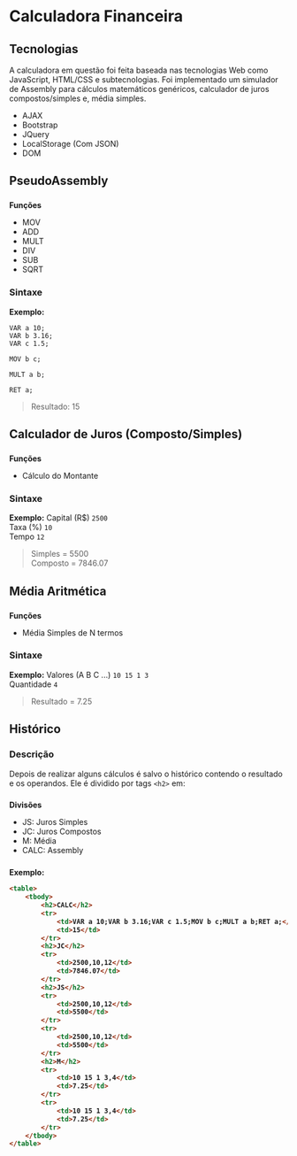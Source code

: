 # Calculadora Financeira

## Tecnologias

A calculadora em questão foi feita baseada nas tecnologias Web como JavaScript, HTML/CSS e subtecnologias. Foi implementado um simulador de Assembly para cálculos matemáticos genéricos, calculador de juros compostos/simples e, média simples.

* AJAX
* Bootstrap
* JQuery
* LocalStorage (Com JSON)
* DOM

## PseudoAssembly

###
<b>Funções</b>
- MOV
- ADD 
- MULT
- DIV 
- SUB
- SQRT

### Sintaxe
<b>Exemplo:</b>
```
VAR a 10;
VAR b 3.16;
VAR c 1.5;

MOV b c;

MULT a b;

RET a;
```
> Resultado: 15


## Calculador de Juros (Composto/Simples)

###
<b>Funções</b>
- Cálculo do Montante
###

### Sintaxe
<b>Exemplo:</b>
Capital (R$) ` 2500 `\
Taxa (%) ` 10 `\
Tempo ` 12 `
> Simples = 5500\
> Composto = 7846.07


## Média Aritmética

###
<b>Funções</b>
- Média Simples de N termos
###

### Sintaxe
<b>Exemplo:</b>
Valores (A B C ...) ` 10 15 1 3 `\
Quantidade ` 4 `
> Resultado = 7.25


## Histórico

### Descrição

Depois de realizar alguns cálculos é salvo o histórico contendo o resultado e os operandos. Ele é dividido por tags `<h2>` em:

###
<b>Divisões</b>
* JS: Juros Simples
* JC: Juros Compostos
* M: Média
* CALC: Assembly

###
<b>Exemplo:<b>
~~~html
<table>
    <tbody>
        <h2>CALC</h2>
        <tr>
            <td>VAR a 10;VAR b 3.16;VAR c 1.5;MOV b c;MULT a b;RET a;</td>
            <td>15</td>
        </tr>
        <h2>JC</h2>
        <tr>
            <td>2500,10,12</td>
            <td>7846.07</td>
        </tr>
        <h2>JS</h2>
        <tr>
            <td>2500,10,12</td>
            <td>5500</td>
        </tr>
        <tr>
            <td>2500,10,12</td>
            <td>5500</td>
        </tr>
        <h2>M</h2>
        <tr>
            <td>10 15 1 3,4</td>
            <td>7.25</td>
        </tr>
        <tr>
            <td>10 15 1 3,4</td>
            <td>7.25</td>
        </tr>
    </tbody>
</table>